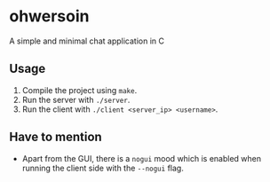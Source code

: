 # ohwersoin

A simple and minimal chat application in C

## Usage

1. Compile the project using `make`.
2. Run the server with `./server`.
3. Run the client with `./client <server_ip> <username>`.

## Have to mention
-  Apart from the GUI, there is a `nogui` mood which is enabled when running the
   client side with the `--nogui` flag.

